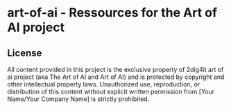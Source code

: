 # art-of-ai - Ressources for the Art of AI project

## License 
All content provided in this project is the exclusive property of 2dig4it art of ai project (aka The Art of AI and Art of AI) and is protected by copyright and other intellectual property laws. Unauthorized use, reproduction, or distribution of this content without explicit written permission from [Your Name/Your Company Name] is strictly prohibited.
